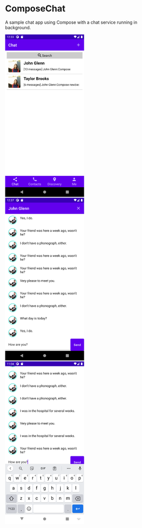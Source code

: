 # ComposeChat
A sample chat app using Compose with a chat service running in background.

<img src="snapshot/screenshot_main.png" alt="Jetpack Compose Samples" width="256" /> <img src="snapshot/screenshot_content.png" alt="Jetpack Compose Samples" width="256" /> <img src="snapshot/screenshot_input.png" alt="Jetpack Compose Samples" width="256" />